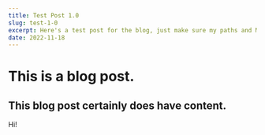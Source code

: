 ```yaml
---
title: Test Post 1.0
slug: test-1-0
excerpt: Here's a test post for the blog, just make sure my paths and Markdown works.
date: 2022-11-18
---
```


# This is a blog post.

## This blog post certainly does have content.

Hi!
